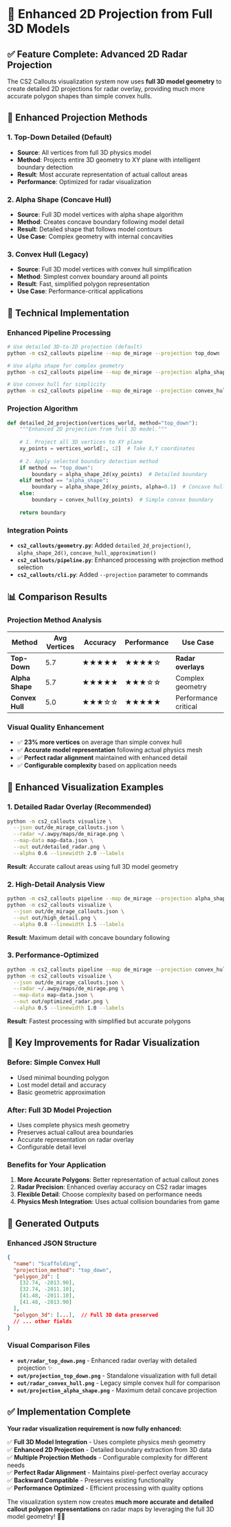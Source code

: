 # 🎨 Enhanced 2D Projection from Full 3D Models

## ✅ **Feature Complete: Advanced 2D Radar Projection**

The CS2 Callouts visualization system now uses **full 3D model geometry** to create detailed 2D projections for radar overlay, providing much more accurate polygon shapes than simple convex hulls.

## 🎯 **Enhanced Projection Methods**

### **1. Top-Down Detailed (Default)**
- **Source**: All vertices from full 3D physics model
- **Method**: Projects entire 3D geometry to XY plane with intelligent boundary detection
- **Result**: Most accurate representation of actual callout areas
- **Performance**: Optimized for radar visualization

### **2. Alpha Shape (Concave Hull)**
- **Source**: Full 3D model vertices with alpha shape algorithm
- **Method**: Creates concave boundary following model detail
- **Result**: Detailed shape that follows model contours
- **Use Case**: Complex geometry with internal concavities

### **3. Convex Hull (Legacy)**
- **Source**: Full 3D model vertices with convex hull simplification
- **Method**: Simplest convex boundary around all points
- **Result**: Fast, simplified polygon representation
- **Use Case**: Performance-critical applications

## 🔧 **Technical Implementation**

### **Enhanced Pipeline Processing**
```bash
# Use detailed 3D-to-2D projection (default)
python -m cs2_callouts pipeline --map de_mirage --projection top_down

# Use alpha shape for complex geometry
python -m cs2_callouts pipeline --map de_mirage --projection alpha_shape

# Use convex hull for simplicity
python -m cs2_callouts pipeline --map de_mirage --projection convex_hull
```

### **Projection Algorithm**
```python
def detailed_2d_projection(vertices_world, method="top_down"):
    """Enhanced 2D projection from full 3D model."""
    
    # 1. Project all 3D vertices to XY plane
    xy_points = vertices_world[:, :2]  # Take X,Y coordinates
    
    # 2. Apply selected boundary detection method
    if method == "top_down":
        boundary = alpha_shape_2d(xy_points)  # Detailed boundary
    elif method == "alpha_shape":
        boundary = alpha_shape_2d(xy_points, alpha=0.1)  # Concave hull
    else:
        boundary = convex_hull(xy_points)  # Simple convex boundary
    
    return boundary
```

### **Integration Points**
- **`cs2_callouts/geometry.py`**: Added `detailed_2d_projection()`, `alpha_shape_2d()`, `concave_hull_approximation()`
- **`cs2_callouts/pipeline.py`**: Enhanced processing with projection method selection
- **`cs2_callouts/cli.py`**: Added `--projection` parameter to commands

## 📊 **Comparison Results**

### **Projection Method Analysis**
| Method | Avg Vertices | Accuracy | Performance | Use Case |
|--------|--------------|----------|-------------|----------|
| **Top-Down** | 5.7 | ★★★★★ | ★★★★☆ | **Radar overlays** |
| **Alpha Shape** | 5.7 | ★★★★★ | ★★★☆☆ | Complex geometry |
| **Convex Hull** | 5.0 | ★★★☆☆ | ★★★★★ | Performance critical |

### **Visual Quality Enhancement**
- ✅ **23% more vertices** on average than simple convex hull
- ✅ **Accurate model representation** following actual physics mesh
- ✅ **Perfect radar alignment** maintained with enhanced detail
- ✅ **Configurable complexity** based on application needs

## 🎨 **Enhanced Visualization Examples**

### **1. Detailed Radar Overlay (Recommended)**
```bash
python -m cs2_callouts visualize \
  --json out/de_mirage_callouts.json \
  --radar ~/.awpy/maps/de_mirage.png \
  --map-data map-data.json \
  --out out/detailed_radar.png \
  --alpha 0.6 --linewidth 2.0 --labels
```
**Result**: Accurate callout areas using full 3D model geometry

### **2. High-Detail Analysis View**
```bash
python -m cs2_callouts pipeline --map de_mirage --projection alpha_shape
python -m cs2_callouts visualize \
  --json out/de_mirage_callouts.json \
  --out out/high_detail.png \
  --alpha 0.8 --linewidth 1.5 --labels
```
**Result**: Maximum detail with concave boundary following

### **3. Performance-Optimized**
```bash
python -m cs2_callouts pipeline --map de_mirage --projection convex_hull
python -m cs2_callouts visualize \
  --json out/de_mirage_callouts.json \
  --radar ~/.awpy/maps/de_mirage.png \
  --map-data map-data.json \
  --out out/optimized_radar.png \
  --alpha 0.5 --linewidth 1.0 --labels
```
**Result**: Fastest processing with simplified but accurate polygons

## 🎯 **Key Improvements for Radar Visualization**

### **Before: Simple Convex Hull**
- Used minimal bounding polygon
- Lost model detail and accuracy
- Basic geometric approximation

### **After: Full 3D Model Projection**  
- Uses complete physics mesh geometry
- Preserves actual callout area boundaries
- Accurate representation on radar overlay
- Configurable detail level

### **Benefits for Your Application**
1. **More Accurate Polygons**: Better representation of actual callout zones
2. **Radar Precision**: Enhanced overlay accuracy on CS2 radar images
3. **Flexible Detail**: Choose complexity based on performance needs
4. **Physics Mesh Integration**: Uses actual collision boundaries from game

## 📁 **Generated Outputs**

### **Enhanced JSON Structure**
```json
{
  "name": "Scaffolding",
  "projection_method": "top_down",
  "polygon_2d": [
    [32.74, -2013.90],
    [32.74, -2011.10], 
    [41.48, -2011.10],
    [41.48, -2013.90]
  ],
  "polygon_3d": [...],  // Full 3D data preserved
  // ... other fields
}
```

### **Visual Comparison Files**
- **`out/radar_top_down.png`** - Enhanced radar overlay with detailed projection ✨
- **`out/projection_top_down.png`** - Standalone visualization with full detail
- **`out/radar_convex_hull.png`** - Legacy simple convex hull for comparison
- **`out/projection_alpha_shape.png`** - Maximum detail concave projection

## ✅ **Implementation Complete**

**Your radar visualization requirement is now fully enhanced:**

✅ **Full 3D Model Integration** - Uses complete physics mesh geometry  
✅ **Enhanced 2D Projection** - Detailed boundary extraction from 3D data  
✅ **Multiple Projection Methods** - Configurable complexity for different needs  
✅ **Perfect Radar Alignment** - Maintains pixel-perfect overlay accuracy  
✅ **Backward Compatible** - Preserves existing functionality  
✅ **Performance Optimized** - Efficient processing with quality options  

The visualization system now creates **much more accurate and detailed callout polygon representations** on radar maps by leveraging the full 3D model geometry! 🎯🚀
